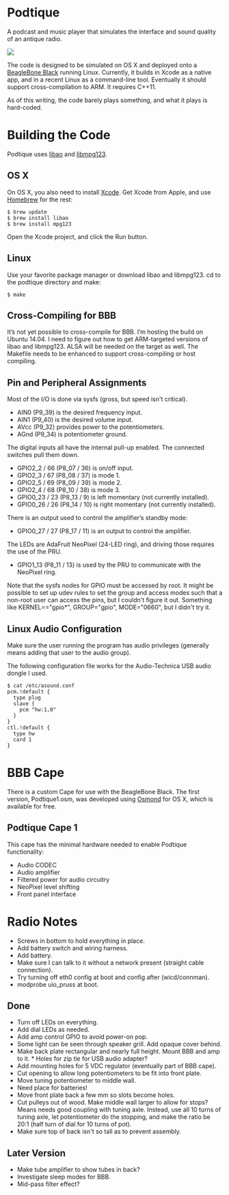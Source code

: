 Podtique
========

A podcast and music player that simulates the interface and sound quality of an antique radio.

<img src="https://farm8.staticflickr.com/7513/16266541492_0c1e3a7c20_n.jpg" style="display: block; margin-left: auto; margin-right: auto;"/>

The code is designed to be simulated on OS X and deployed onto a [BeagleBone Black](http://beagleboard.org/black) running Linux. Currently, it builds in Xcode as a native app, and in a recent Linux as a command-line tool. Eventually it should support cross-compilation to ARM. It requires C++11.

As of this writing, the code barely plays something, and what it plays is hard-coded.

Building the Code
=================

Podtique uses [libao](https://www.xiph.org/ao/) and [libmpg123](http://www.mpg123.de).

OS X
----

On OS X, you also need to install [Xcode](https://developer.apple.com/xcode/). Get Xcode from Apple, and use [Homebrew](http://brew.sh) for the rest:

	$ brew update
	$ brew install libao
	$ brew install mpg123

Open the Xcode project, and click the Run button.

Linux
-----

Use your favorite package manager or download libao and libmpg123. cd to the podtique directory and make:

	$ make

Cross-Compiling for BBB
-----------------------

It’s not yet possible to cross-compile for BBB. I’m hosting the build on Ubuntu 14.04. I need to figure out how to get ARM-targeted versions of libao and libmpg123. ALSA will be needed on the target as well. The Makefile needs to be enhanced to support cross-compiling or host compiling.

Pin and Peripheral Assignments
------------------------------

Most of the I/O is done via sysfs (gross, but speed isn't critical).

* AIN0 (P9_39) is the desired frequency input.
* AIN1 (P9_40) is the desired volume input.
* AVcc (P9_32) provides power to the potentiometers.
* AGnd (P9_34) is potentiometer ground.

The digital inputs all have the internal pull-up enabled. The connected switches pull them down.

* GPIO2\_2 / 66 (P8_07 / 36) is on/off input.
* GPIO2\_3 / 67 (P8_08 / 37) is mode 1.
* GPIO2\_5 / 69 (P8_09 / 39) is mode 2.
* GPIO2\_4 / 68 (P8_10 / 38) is mode 3.
* GPIO0\_23 / 23 (P8_13 / 9) is left momentary (not currently installed).
* GPIO0\_26 / 26 (P8_14 / 10) is right momentary (not currently installed).
 
There is an output used to control the amplifier’s standby mode:

* GPIO0\_27 / 27 (P8_17 / 11) is an output to control the amplifier.

The LEDs are AdaFruit NeoPixel (24-LED ring), and driving those requires the use of the PRU.

* GPIO1\_13 (P8_11 / 13) is used by the PRU to communicate with the NeoPixel ring.

Note that the sysfs nodes for GPIO must be accessed by root. It might be possible to set up udev rules to set the group and access modes such that a non-root user can access the pins, but I couldn't figure it out. Something like KERNEL=="gpio*", GROUP="gpio", MODE="0660", but I didn't try it.

Linux Audio Configuration
-------------------------

Make sure the user running the program has audio privileges (generally means adding that user to the audio group).

The following configuration file works for the Audio-Technica USB audio dongle I used.

	$ cat /etc/asound.conf 
	pcm.!default {
	  type plug
	  slave {
	    pcm "hw:1,0"
	  }
	}
	ctl.!default {
	  type hw
	  card 1
	}
	
BBB Cape
========
There is a custom Cape for use with the BeagleBone Black. The first version, Podtique1.osm, was developed using [Osmond](http://osmondpcb.com) for OS X, which is available for free.

Podtique Cape 1
---------------
This cape has the minimal hardware needed to enable Podtique functionality:

* Audio CODEC
* Audio amplifier
* Filtered power for audio circuitry
* NeoPixel level shifting
* Front panel interface

Radio Notes
===========

* Screws in bottom to hold everything in place.
* Add battery switch and wiring harness.
* Add battery.
* Make sure I can talk to it without a network present (straight cable connection).
* Try turning off eth0 config at boot and config after (wicd/connman).
* modprobe uio_pruss at boot.

Done
----
* Turn off LEDs on everything.
* Add dial LEDs as needed.
* Add amp control GPIO to avoid power-on pop.
* Some light can be seen through speaker grill. Add opaque cover behind.
* Make back plate rectangular and nearly full height. Mount BBB and amp to it. * Holes for zip tie for USB audio adapter?
* Add mounting holes for 5 VDC regulator (eventually part of BBB cape).
* Cut opening to allow long potentiometers to be fit into front plate.
* Move tuning potentiometer to middle wall.
* Need place for batteries!
* Move front plate back a few mm so slots become holes.
* Cut pulleys out of wood. Make middle wall larger to allow for stops? Means needs good coupling with tuning axle. Instead, use all 10 turns of tuning axle, let potentiometer do the stopping, and make the ratio be 20:1 (half turn of dial for 10 turns of pot).
* Make sure top of back isn't so tall as to prevent assembly.


Later Version
-------------
* Make tube amplifier to show tubes in back?
* Investigate sleep modes for BBB.
* Mid-pass filter effect?

